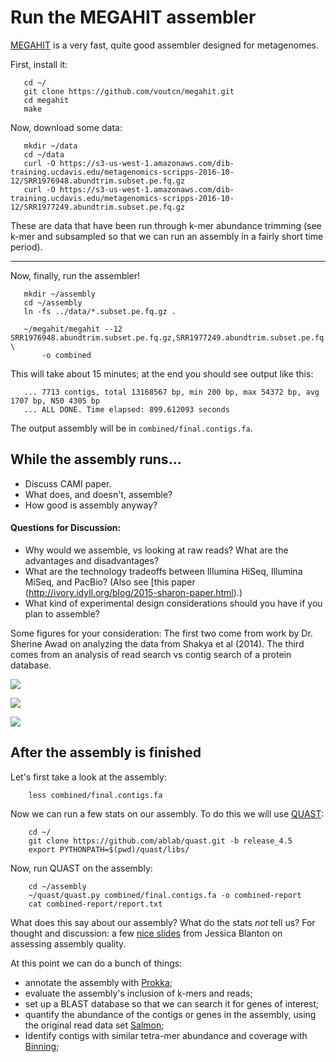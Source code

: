 Run the MEGAHIT assembler
=========================

[MEGAHIT](https://github.com/voutcn/megahit) is a very fast, quite good assembler designed for metagenomes.

First, install it:

```
   cd ~/
   git clone https://github.com/voutcn/megahit.git
   cd megahit
   make
```

Now, download some data:

```
   mkdir ~/data
   cd ~/data
   curl -O https://s3-us-west-1.amazonaws.com/dib-training.ucdavis.edu/metagenomics-scripps-2016-10-12/SRR1976948.abundtrim.subset.pe.fq.gz
   curl -O https://s3-us-west-1.amazonaws.com/dib-training.ucdavis.edu/metagenomics-scripps-2016-10-12/SRR1977249.abundtrim.subset.pe.fq.gz
```

These are data that have been run through k-mer abundance trimming (see k-mer and subsampled so that we can run an assembly in a fairly short time period).

----

Now, finally, run the assembler!

```
   mkdir ~/assembly
   cd ~/assembly
   ln -fs ../data/*.subset.pe.fq.gz .

   ~/megahit/megahit --12 SRR1976948.abundtrim.subset.pe.fq.gz,SRR1977249.abundtrim.subset.pe.fq.gz \
       -o combined
```

This will take about 15 minutes; at the end you should see output like
this:

```
   ... 7713 contigs, total 13168567 bp, min 200 bp, max 54372 bp, avg 1707 bp, N50 4305 bp
   ... ALL DONE. Time elapsed: 899.612093 seconds 
```

The output assembly will be in `combined/final.contigs.fa`.

## While the assembly runs...

* Discuss CAMI paper. 
* What does, and doesn't, assemble?
* How good is assembly anyway?

#### Questions for Discussion:

* Why would we assemble, vs looking at raw reads?  What are the advantages and disadvantages?
* What are the technology tradeoffs between Illumina HiSeq, Illumina MiSeq, and PacBio? (Also see [this paper (http://ivory.idyll.org/blog/2015-sharon-paper.html).)
* What kind of experimental design considerations should you have if you plan to assemble?

Some figures for your consideration: 
The first two come from work by Dr. Sherine Awad on analyzing the data from Shakya et al (2014). The third comes from an analysis of read search vs contig search of a protein database.

![](files/assembler-runtimes.png)

![](files/assembler-mapping.png)
  
![](files/read-vs-contig-alignment.png)
   
## After the assembly is finished

Let's first take a look at the assembly:

```
    less combined/final.contigs.fa
```

Now we can run a few stats on our assembly. To do this we will use [QUAST](http://quast.sourceforge.net/quast):

```
    cd ~/
    git clone https://github.com/ablab/quast.git -b release_4.5
    export PYTHONPATH=$(pwd)/quast/libs/
```

Now, run QUAST on the assembly:

```
    cd ~/assembly
    ~/quast/quast.py combined/final.contigs.fa -o combined-report
    cat combined-report/report.txt
```

What does this say about our assembly? What do the stats *not* tell us? For thought and discussion: a few [nice slides](files/evaluate_assembly_summary.pdf) from Jessica Blanton on assessing assembly quality. 

At this point we can do a bunch of things:

* annotate the assembly with [Prokka](prokka_tutorial.md);
* evaluate the assembly's inclusion of k-mers and reads;
* set up a BLAST database so that we can search it for genes of interest;
* quantify the abundance of the contigs or genes in the assembly, using the original read data set [Salmon](salmon_tutorial.rst);
* Identify contigs with similar tetra-mer abundance and coverage with [Binning](binning.md);
